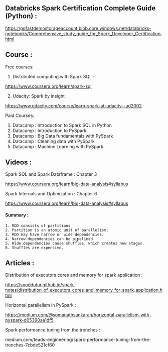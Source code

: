 ## Databricks Spark Certification Complete Guide (Python) :

https://gofastdemostorageaccount.blob.core.windows.net/databricks-notebooks/Comprehensive_study_guide_for_Spark_Developer_Certification.html

## Course :

Free courses:

1. Distributed computing with Spark SQL :

https://www.coursera.org/learn/spark-sql

2. Udacity: Spark by insight

https://www.udacity.com/course/learn-spark-at-udacity--ud2002

Paid Courses:

1. Datacamp : Introduction to Spark SQL in Python
2. Datacamp : Introduction to PySpark
3. Datacamp : Big Data fundamentals with PySpark
4. Datacamp : Cleaning data with PySpark
5. Datacamp : Machine Learning with PySpark


## Videos :

Spark SQL and Spark Dataframe : Chapter 3

https://www.coursera.org/learn/big-data-analysis#syllabus 

Spark Internals and Optimization : Chapter 6

https://www.coursera.org/learn/big-data-analysis#syllabus 

#### Summary :

`1. RDD consists of partitions` </br>
`2. Partition is an atomic unit of parallelism.`</br>
`3. RDD may have narrow or wide dependencies.` </br>
`4. Narrow dependencies can be pipelined.`</br>
`5. Wide dependencies cause shuffles, which creates new stages.`</br>
`6. Shuffles are expensive.`

## Articles :

Distribution of executors cores and memory for spark application :

https://spoddutur.github.io/spark-notes/distribution_of_executors_cores_and_memory_for_spark_application.html

Horizontal parallelism in PySpark :

https://medium.com/@somanathsankaran/horizontal-parallelism-with-pyspark-d05390aa1df5

Spark performance tuning from the trenches :

medium.com/teads-engineering/spark-performance-tuning-from-the-trenches-7cbde521cf60



